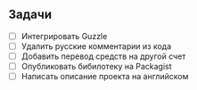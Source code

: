 ## Задачи

- [ ] Интегрировать Guzzle
- [ ] Удалить русские комментарии из кода
- [ ] Добавить перевод средств на другой счет
- [ ] Опубликовать бибилотеку на Packagist
- [ ] Написать описание проекта на английском

